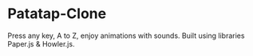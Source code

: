 # Patatap-Clone
Press any key, A to Z, enjoy animations with sounds. Built using libraries Paper.js & Howler.js.
